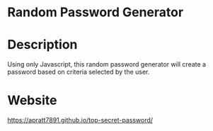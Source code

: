 # Random Password Generator

# Description
Using only Javascript, this random password generator will create a password based on criteria selected by the user.

# Website
https://apratt7891.github.io/top-secret-password/